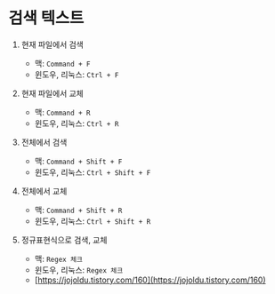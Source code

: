 # 검색 텍스트
1. 현재 파일에서 검색
    - 맥: `Command + F`
    - 윈도우, 리눅스: `Ctrl + F`
   

2. 현재 파일에서 교체
    - 맥: `Command + R`
    - 윈도우, 리눅스: `Ctrl + R`
   

3. 전체에서 검색
    - 맥: `Command + Shift + F`
    - 윈도우, 리눅스: `Ctrl + Shift + F`
   

4. 전체에서 교체
    - 맥: `Command + Shift + R`
    - 윈도우, 리눅스: `Ctrl + Shift + R`
   

5. 정규표현식으로 검색, 교체
    - 맥: `Regex 체크`
    - 윈도우, 리눅스: `Regex 체크`
    - [https://jojoldu.tistory.com/160](https://jojoldu.tistory.com/160)